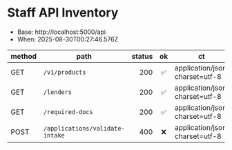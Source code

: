 # Staff API Inventory

- Base: http://localhost:5000/api
- When: 2025-08-30T00:27:46.576Z

| method | path | status | ok | ct | count/sample |
|---|---|---:|:--:|---|---|
| GET | `/v1/products` | 200 | ✅ | application/json; charset=utf-8 | 44 |
| GET | `/lenders` | 200 | ✅ | application/json; charset=utf-8 | 30 |
| GET | `/required-docs` | 200 | ✅ | application/json; charset=utf-8 | 3 |
| POST | `/applications/validate-intake` | 400 | ❌ | application/json; charset=utf-8 | `sample` |
